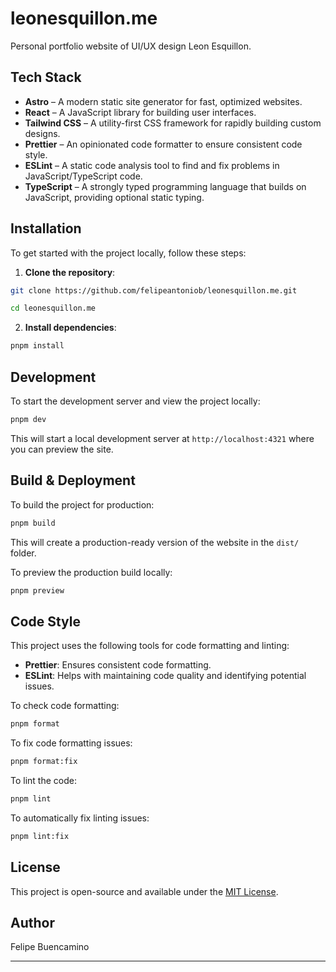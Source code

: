 # leonesquillon.me

Personal portfolio website of UI/UX design Leon Esquillon.

## Tech Stack

- **Astro** – A modern static site generator for fast, optimized websites.
- **React** – A JavaScript library for building user interfaces.
- **Tailwind CSS** – A utility-first CSS framework for rapidly building custom designs.
- **Prettier** – An opinionated code formatter to ensure consistent code style.
- **ESLint** – A static code analysis tool to find and fix problems in JavaScript/TypeScript code.
- **TypeScript** – A strongly typed programming language that builds on JavaScript, providing optional static typing.

## Installation

To get started with the project locally, follow these steps:

1. **Clone the repository**:

```zsh
git clone https://github.com/felipeantoniob/leonesquillon.me.git

cd leonesquillon.me
```

2. **Install dependencies**:

```zsh
pnpm install
```

## Development

To start the development server and view the project locally:

```zsh
pnpm dev
```

This will start a local development server at `http://localhost:4321` where you can preview the site.

## Build & Deployment

To build the project for production:

```zsh
pnpm build
```

This will create a production-ready version of the website in the `dist/` folder.

To preview the production build locally:

```zsh
pnpm preview
```

## Code Style

This project uses the following tools for code formatting and linting:

- **Prettier**: Ensures consistent code formatting.
- **ESLint**: Helps with maintaining code quality and identifying potential issues.

To check code formatting:

```zsh
pnpm format
```

To fix code formatting issues:

```zsh
pnpm format:fix
```

To lint the code:

```zsh
pnpm lint
```

To automatically fix linting issues:

```zsh
pnpm lint:fix
```

## License

This project is open-source and available under the [MIT License](/LICENSE).

## Author

Felipe Buencamino

---
